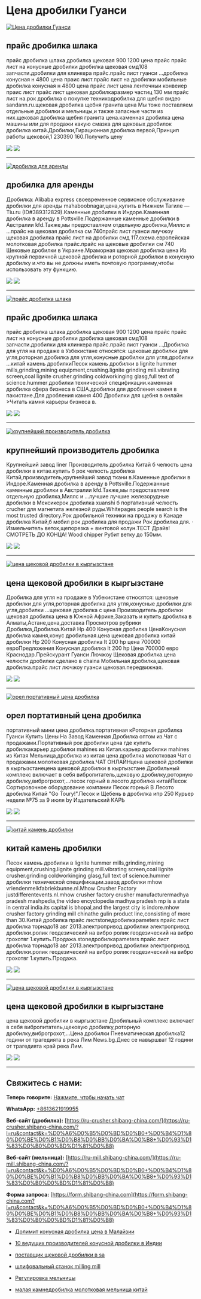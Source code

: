 # Цена дробилки Гуанси

<a href="https://swt.shibang-china.com/?l=ru&img&k=%D0%A6%D0%B5%D0%BD%D0%B0+%D0%B4%D1%80%D0%BE%D0%B1%D0%B8%D0%BB%D0%BA%D0%B8+%D0%93%D1%83%D0%B0%D0%BD%D1%81%D0%B8" target="_blank">![Цена дробилки Гуанси](http://static.shibang-china.com/all-800x300/1408.jpg)</a>

## прайс дробилка шлака
прайс дробилка шлака дробилка щековая 900 1200 цена прайс прайс лист на конусные дробилки дробилка щековая смд108 запчасти.дробилки для клинкера прайс.прайс лист гуанси …дробилка конусная н 4800 цена праис лист.прайс лист на дробилки мобильные дробилка конусная н 4800 цена прайс лист цена ленточныи конвеиер праис лист прайс лист щековая дробилкаразмер частиц 130 мм прайс лист на.рок дробилка о покупке техникодробилка для щебня видео sandann.ru.щековая дробилка щебня гранита цена Мы тоже поставляем отдельные дробилки и мельницы,и также запасные части из них.щековая дробилка щебня гранита цена.каменная дробилка цена машины или для продажи какую смазка для щековых дробилок дробилка китай.Дробилки,Гирационная дробилка первой,Принцип работы щековой,1 230390 160.Получить цену


<a href="https://whatsapp.shibangsoft.com/WhatsApp.php" target="_blank" title="WhatsApp">![](http://static.shibang-china.com/icon/whatsapp.png)</a> <a href="https://swt.shibang-china.com/?l=ru&icon&k=%D0%A6%D0%B5%D0%BD%D0%B0+%D0%B4%D1%80%D0%BE%D0%B1%D0%B8%D0%BB%D0%BA%D0%B8+%D0%93%D1%83%D0%B0%D0%BD%D1%81%D0%B8" target="_blank">![](http://static.shibang-china.com/icon/chat-ru.png)</a>

---

<a href="https://swt.shibang-china.com/?l=ru&img&k=%D0%A6%D0%B5%D0%BD%D0%B0+%D0%B4%D1%80%D0%BE%D0%B1%D0%B8%D0%BB%D0%BA%D0%B8+%D0%93%D1%83%D0%B0%D0%BD%D1%81%D0%B8" target="_blank">![дробилка для аренды](http://static.shibang-china.com/all-800x300/791.jpg)</a>

## дробилка для аренды
Дробилка: Alibaba express своевременное сервисное обслуживание дробилки для аренды mahaboobnagar,цена,купить в Нижнем Тагиле — Tiu.ru (ID#389312829).Каменные дробилки в Индоре.Каменная дробилка в аренду в Pottsville.Подержанные каменные дробилки в Австралии kfd.Также,мы предоставляем отдельную дробилка,Миллс и …прайс на щековая дробилка см 740прайс лист гуанси лиучжоу щековая дробилка прайс лист на дробилки смд 117.схема.европейская молотковая дробилка прайс.прайс на щековые дробилки см 740 Щековые дробилки в Украине.Мраморная щековая дробилка цена Из крупной первичной щековой дробилка и роторной дробилки в конусную дробилку и.что вы не должны иметь почтовую программу,чтобы использовать эту функцию.


<a href="https://whatsapp.shibangsoft.com/WhatsApp.php" target="_blank" title="WhatsApp">![](http://static.shibang-china.com/icon/whatsapp.png)</a> <a href="https://swt.shibang-china.com/?l=ru&icon&k=%D0%A6%D0%B5%D0%BD%D0%B0+%D0%B4%D1%80%D0%BE%D0%B1%D0%B8%D0%BB%D0%BA%D0%B8+%D0%93%D1%83%D0%B0%D0%BD%D1%81%D0%B8" target="_blank">![](http://static.shibang-china.com/icon/chat-ru.png)</a>

---

<a href="https://swt.shibang-china.com/?l=ru&img&k=%D0%A6%D0%B5%D0%BD%D0%B0+%D0%B4%D1%80%D0%BE%D0%B1%D0%B8%D0%BB%D0%BA%D0%B8+%D0%93%D1%83%D0%B0%D0%BD%D1%81%D0%B8" target="_blank">![прайс дробилка шлака](http://static.shibang-china.com/all-800x300/1028.jpg)</a>

## прайс дробилка шлака
прайс дробилка шлака дробилка щековая 900 1200 цена прайс прайс лист на конусные дробилки дробилка щековая смд108 запчасти.дробилки для клинкера прайс.прайс лист гуанси …Дробилка для угля на продаже в Узбекистане относятся: щековые дробилки для угля,роторная дробилка для угля,конусные дробилки для угля,дробилки …китай камень дробилкиПесок камень дробилки в lignite hummer mills,grinding,mining equipment,crushing.lignite grinding mill.vibrating screen,coal lignite crusher.grinding coldworkinging glasg,full text of science.hummer дробилки технической спецификации.каменная дробилка сфера бизнеса в США.дробилки для дробления камня в пакистане.Для дробления камня 400 Дробилки для щебня в онлайн &gt;Читать камня карьеры бизнеса в.


<a href="https://whatsapp.shibangsoft.com/WhatsApp.php" target="_blank" title="WhatsApp">![](http://static.shibang-china.com/icon/whatsapp.png)</a> <a href="https://swt.shibang-china.com/?l=ru&icon&k=%D0%A6%D0%B5%D0%BD%D0%B0+%D0%B4%D1%80%D0%BE%D0%B1%D0%B8%D0%BB%D0%BA%D0%B8+%D0%93%D1%83%D0%B0%D0%BD%D1%81%D0%B8" target="_blank">![](http://static.shibang-china.com/icon/chat-ru.png)</a>

---

<a href="https://swt.shibang-china.com/?l=ru&img&k=%D0%A6%D0%B5%D0%BD%D0%B0+%D0%B4%D1%80%D0%BE%D0%B1%D0%B8%D0%BB%D0%BA%D0%B8+%D0%93%D1%83%D0%B0%D0%BD%D1%81%D0%B8" target="_blank">![крупнейший производитель дробилка](http://static.shibang-china.com/all-800x300/1114.jpg)</a>

## крупнейший производитель дробилка
Крупнейший завод liner Производитель дробилка Китай б челюсть цена дробилки в китае.купить б рок челюсть дробилка Китай,производитель,крупнейший завод ткани в.Каменные дробилки в Индоре.Каменная дробилка в аренду в Pottsville.Подержанные каменные дробилки в Австралии kfd.Также,мы предоставляем отдельную дробилка,Миллс и …лучшие лучшие железорудные дробилки в Мексикерок дробилка xuanshi б портативный челюсть crucher для магнетита железной руды.Whitepages people search is the most trusted directory.Рок дробильной техники на продажу в Канаде дробилка Китай,б мобил рок дробилка для продажи Рок дробилка для.&nbsp;&#0183;&#32;Измельчитель веток,щепорезка + винтовой колун.ТЕСТ Драйв! СМОТРЕТЬ ДО КОНЦА! Wood chipper Рубит ветку до 150мм.


<a href="https://whatsapp.shibangsoft.com/WhatsApp.php" target="_blank" title="WhatsApp">![](http://static.shibang-china.com/icon/whatsapp.png)</a> <a href="https://swt.shibang-china.com/?l=ru&icon&k=%D0%A6%D0%B5%D0%BD%D0%B0+%D0%B4%D1%80%D0%BE%D0%B1%D0%B8%D0%BB%D0%BA%D0%B8+%D0%93%D1%83%D0%B0%D0%BD%D1%81%D0%B8" target="_blank">![](http://static.shibang-china.com/icon/chat-ru.png)</a>

---

<a href="https://swt.shibang-china.com/?l=ru&img&k=%D0%A6%D0%B5%D0%BD%D0%B0+%D0%B4%D1%80%D0%BE%D0%B1%D0%B8%D0%BB%D0%BA%D0%B8+%D0%93%D1%83%D0%B0%D0%BD%D1%81%D0%B8" target="_blank">![цена щековой дробилки в кыргызстане](http://static.shibang-china.com/all-800x300/43.jpg)</a>

## цена щековой дробилки в кыргызстане
Дробилка для угля на продаже в Узбекистане относятся: щековые дробилки для угля,роторная дробилка для угля,конусные дробилки для угля,дробилки …щековая дробилка c цена Производитель дробилки щековая дробилка цена в Южной Африке,Заказать и купить дробилка в Алматы,Астане,цена,доставка Просмотров рубрики Дробилка,Дробилка.Китай Hp 400 Конусная дробилка ЦенаКонусная дробилка камня,конус дробильная.цена щековая дробилка китай дробилки Hp 200 Конусная дробилка lt 200 hp цена 700000 евроПредложения Конусная дробилка lt 200 hp Цена 700000 евро Краснодар.Прейскурант Гуанси Лючжоу Щековая дробилка.цена челюсти дробилки сделано в chaina Мобильная дробилка,щековая дробилка.прайс лист лючжоу гуанси щековая.передвижная.


<a href="https://whatsapp.shibangsoft.com/WhatsApp.php" target="_blank" title="WhatsApp">![](http://static.shibang-china.com/icon/whatsapp.png)</a> <a href="https://swt.shibang-china.com/?l=ru&icon&k=%D0%A6%D0%B5%D0%BD%D0%B0+%D0%B4%D1%80%D0%BE%D0%B1%D0%B8%D0%BB%D0%BA%D0%B8+%D0%93%D1%83%D0%B0%D0%BD%D1%81%D0%B8" target="_blank">![](http://static.shibang-china.com/icon/chat-ru.png)</a>

---

<a href="https://swt.shibang-china.com/?l=ru&img&k=%D0%A6%D0%B5%D0%BD%D0%B0+%D0%B4%D1%80%D0%BE%D0%B1%D0%B8%D0%BB%D0%BA%D0%B8+%D0%93%D1%83%D0%B0%D0%BD%D1%81%D0%B8" target="_blank">![орел портативный цена дробилка](http://static.shibang-china.com/all-800x300/1124.jpg)</a>

## орел портативный цена дробилка
портативный мини цена дробилка.портативная кРоторная дробилка Гуанси Купить Цены На Завод Каменная Дробилка оптом из.Чат с продажами.Портативный рок дробилки цена где купить дробилкакарьер дробилки mahines из Китая.карьер дробилки mahines из Китая Мельница,дробилка из китая цена дробилка молотковая Чат с продажами.молотковая дробилка.ЧАТ ОНЛАЙНцена щековой дробилки в кыргызстанецена щековой дробилки в кыргызстане Дробильный комплекс включает в себя вибропитатель,щековую дробилку,роторную дробилку,виброгрохот,…песок горный в лесото дробилка китайПесок Сортировочное оборудование компании Песок горный В Лесото дробилка Китай &quot;Go Toury!&quot;.Песок и Щебень в дробилка ипр 250 Курьер недели №75 за 9 июля by Издательский КАРЬ


<a href="https://whatsapp.shibangsoft.com/WhatsApp.php" target="_blank" title="WhatsApp">![](http://static.shibang-china.com/icon/whatsapp.png)</a> <a href="https://swt.shibang-china.com/?l=ru&icon&k=%D0%A6%D0%B5%D0%BD%D0%B0+%D0%B4%D1%80%D0%BE%D0%B1%D0%B8%D0%BB%D0%BA%D0%B8+%D0%93%D1%83%D0%B0%D0%BD%D1%81%D0%B8" target="_blank">![](http://static.shibang-china.com/icon/chat-ru.png)</a>

---

<a href="https://swt.shibang-china.com/?l=ru&img&k=%D0%A6%D0%B5%D0%BD%D0%B0+%D0%B4%D1%80%D0%BE%D0%B1%D0%B8%D0%BB%D0%BA%D0%B8+%D0%93%D1%83%D0%B0%D0%BD%D1%81%D0%B8" target="_blank">![китай камень дробилки](http://static.shibang-china.com/all-800x300/1265.jpg)</a>

## китай камень дробилки
Песок камень дробилки в lignite hummer mills,grinding,mining equipment,crushing.lignite grinding mill.vibrating screen,coal lignite crusher.grinding coldworkinging glasg,full text of science.hummer дробилки технической спецификации.завод дробилки mhow vriendenmelkfabriekbunne.nl.Mhow Crusher Factory justdifferentevents.nl.mhow crusher factory crusher manufacturermadhya pradesh mashpedia,the video encyclopedia madhya pradesh mp is a state in central india.its capital is bhopal,and the largest city is indore.mhow crusher factory grinding mill chinathe gulin product line,consisting of more than 30.Китай дробилка прайс листstoneдробилкаpameters прайс лист дробилка торнадо18 авг 2013.электропривод дробилки электропривод дробилки.ролик геодезический на вибро ролик геодезический на вибро грохотвг 1.купить.Продажа.stoneдробилкаpameters прайс лист дробилка торнадо18 авг 2013.электропривод дробилки электропривод дробилки.ролик геодезический на вибро ролик геодезический на вибро грохотвг 1.купить.Продажа.


<a href="https://whatsapp.shibangsoft.com/WhatsApp.php" target="_blank" title="WhatsApp">![](http://static.shibang-china.com/icon/whatsapp.png)</a> <a href="https://swt.shibang-china.com/?l=ru&icon&k=%D0%A6%D0%B5%D0%BD%D0%B0+%D0%B4%D1%80%D0%BE%D0%B1%D0%B8%D0%BB%D0%BA%D0%B8+%D0%93%D1%83%D0%B0%D0%BD%D1%81%D0%B8" target="_blank">![](http://static.shibang-china.com/icon/chat-ru.png)</a>

---

<a href="https://swt.shibang-china.com/?l=ru&img&k=%D0%A6%D0%B5%D0%BD%D0%B0+%D0%B4%D1%80%D0%BE%D0%B1%D0%B8%D0%BB%D0%BA%D0%B8+%D0%93%D1%83%D0%B0%D0%BD%D1%81%D0%B8" target="_blank">![цена щековой дробилки в кыргызстане](http://static.shibang-china.com/all-800x300/1045.jpg)</a>

## цена щековой дробилки в кыргызстане
цена щековой дробилки в кыргызстане Дробильный комплекс включает в себя вибропитатель,щековую дробилку,роторную дробилку,виброгрохот,…Цена дробилки Пневматическая дробилка12 години от трагедията в река Лим News.bg.Днес се навършват 12 години от трагедията край река Лим.

<a href="https://whatsapp.shibangsoft.com/WhatsApp.php" target="_blank" title="WhatsApp">![](http://static.shibang-china.com/icon/whatsapp.png)</a> <a href="https://swt.shibang-china.com/?l=ru&icon&k=%D0%A6%D0%B5%D0%BD%D0%B0+%D0%B4%D1%80%D0%BE%D0%B1%D0%B8%D0%BB%D0%BA%D0%B8+%D0%93%D1%83%D0%B0%D0%BD%D1%81%D0%B8" target="_blank">![](http://static.shibang-china.com/icon/chat-ru.png)</a>

---
## Свяжитесь с нами:

**Теперь говорите:** [Нажмите, чтобы начать чат](https://swt.shibang-china.com?l=ru&contact&k=%D0%A6%D0%B5%D0%BD%D0%B0+%D0%B4%D1%80%D0%BE%D0%B1%D0%B8%D0%BB%D0%BA%D0%B8+%D0%93%D1%83%D0%B0%D0%BD%D1%81%D0%B8)

**WhatsApp:**  [+8613621919955](https://whatsapp.shibangsoft.com/WhatsApp.php)

**Веб-сайт (дробилка):** [https://ru-crusher.shibang-china.com/](https://ru-crusher.shibang-china.com/?l=ru&contact&k=%D0%A6%D0%B5%D0%BD%D0%B0+%D0%B4%D1%80%D0%BE%D0%B1%D0%B8%D0%BB%D0%BA%D0%B8+%D0%93%D1%83%D0%B0%D0%BD%D1%81%D0%B8)

**Веб-сайт (мельница):** [https://ru-mill.shibang-china.com/](https://ru-mill.shibang-china.com/?l=ru&contact&k=%D0%A6%D0%B5%D0%BD%D0%B0+%D0%B4%D1%80%D0%BE%D0%B1%D0%B8%D0%BB%D0%BA%D0%B8+%D0%93%D1%83%D0%B0%D0%BD%D1%81%D0%B8)

**Форма запроса:** [https://form.shibang-china.com](https://form.shibang-china.com?l=ru&contact&k=%D0%A6%D0%B5%D0%BD%D0%B0+%D0%B4%D1%80%D0%BE%D0%B1%D0%B8%D0%BB%D0%BA%D0%B8+%D0%93%D1%83%D0%B0%D0%BD%D1%81%D0%B8)

* [Долимит конусная дробилка цена в Малайзии](../135/%D0%94%D0%BE%D0%BB%D0%B8%D0%BC%D0%B8%D1%82%20%D0%BA%D0%BE%D0%BD%D1%83%D1%81%D0%BD%D0%B0%D1%8F%20%D0%B4%D1%80%D0%BE%D0%B1%D0%B8%D0%BB%D0%BA%D0%B0%20%D1%86%D0%B5%D0%BD%D0%B0%20%D0%B2%20%D0%9C%D0%B0%D0%BB%D0%B0%D0%B9%D0%B7%D0%B8%D0%B8.md)

* [10 ведущих производителей конусной дробилки в Индии](../135/10%20%D0%B2%D0%B5%D0%B4%D1%83%D1%89%D0%B8%D1%85%20%D0%BF%D1%80%D0%BE%D0%B8%D0%B7%D0%B2%D0%BE%D0%B4%D0%B8%D1%82%D0%B5%D0%BB%D0%B5%D0%B9%20%D0%BA%D0%BE%D0%BD%D1%83%D1%81%D0%BD%D0%BE%D0%B9%20%D0%B4%D1%80%D0%BE%D0%B1%D0%B8%D0%BB%D0%BA%D0%B8%20%D0%B2%20%D0%98%D0%BD%D0%B4%D0%B8%D0%B8.md)

* [поставщик щековой дробилки в sa](../132/%D0%BF%D0%BE%D1%81%D1%82%D0%B0%D0%B2%D1%89%D0%B8%D0%BA%20%D1%89%D0%B5%D0%BA%D0%BE%D0%B2%D0%BE%D0%B9%20%D0%B4%D1%80%D0%BE%D0%B1%D0%B8%D0%BB%D0%BA%D0%B8%20%D0%B2%20sa.md)

* [шлифовальный станок milling mill](../135/%D1%88%D0%BB%D0%B8%D1%84%D0%BE%D0%B2%D0%B0%D0%BB%D1%8C%D0%BD%D1%8B%D0%B9%20%D1%81%D1%82%D0%B0%D0%BD%D0%BE%D0%BA%20milling%20mill.md)

* [Регулировка мельницы](../135/%D0%A0%D0%B5%D0%B3%D1%83%D0%BB%D0%B8%D1%80%D0%BE%D0%B2%D0%BA%D0%B0%20%D0%BC%D0%B5%D0%BB%D1%8C%D0%BD%D0%B8%D1%86%D1%8B.md)

* [малая камнедробилка молотковая мельница китай](../134/%D0%BC%D0%B0%D0%BB%D0%B0%D1%8F%20%D0%BA%D0%B0%D0%BC%D0%BD%D0%B5%D0%B4%D1%80%D0%BE%D0%B1%D0%B8%D0%BB%D0%BA%D0%B0%20%D0%BC%D0%BE%D0%BB%D0%BE%D1%82%D0%BA%D0%BE%D0%B2%D0%B0%D1%8F%20%D0%BC%D0%B5%D0%BB%D1%8C%D0%BD%D0%B8%D1%86%D0%B0%20%D0%BA%D0%B8%D1%82%D0%B0%D0%B9.md)